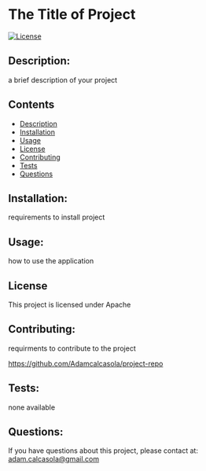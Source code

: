 
  # The Title of Project
  
  [![License](https://img.shields.io/badge/License-Apache_2.0-blue.svg)](https://opensource.org/licenses/Apache-2.0)

  ## Description: 
  a brief description of your project
  
  ## Contents
  - [Description](#description)
  - [Installation](#installation)
  - [Usage](#usage)
  - [License](#license)
  - [Contributing](#contributing)
  - [Tests](#tests)
  - [Questions](#questions)
  
  ## Installation: 
  requirements to install project

  ## Usage:
  how to use the application

  ## License
This project is licensed under Apache    
      

  ## Contributing:
  requirments to contribute to the project
  
  https://github.com/Adamcalcasola/project-repo

  ## Tests:
  none available
  
  ## Questions:
  If you have questions about this project, please contact at:
  adam.calcasola@gmail.com
  